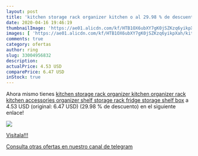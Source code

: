 ```yaml
---
layout: post
title: 'kitchen storage rack organizer kitchen o al 29.98 % de descuento'
date: 2020-04-16 19:46:19
thumbnailImage: 'https://ae01.alicdn.com/kf/HTB1OX6ubXY7gK0jSZKzq6yikpXah/kitchen-storage-rack-organizer-kitchen-organizer-rack-kitchen-accessories-organizer-shelf-storage-rack-fridge-storage-shelf.jpg_350x350._SL200_.jpg'
images: [ 'https://ae01.alicdn.com/kf/HTB1OX6ubXY7gK0jSZKzq6yikpXah/kitchen-storage-rack-organizer-kitchen-organizer-rack-kitchen-accessories-organizer-shelf-storage-rack-fridge-storage-shelf.jpg_350x350._SL200_.jpg' ]
comments: true
category: ofertas
author: ring
slug: 33004956832
description:
actualPrice: 4.53 USD
comparePrice: 6.47 USD
inStock: true
---
```


Ahora mismo tienes [kitchen storage rack organizer kitchen organizer rack kitchen accessories organizer shelf storage rack fridge storage shelf box](https://www.amazon.com/dp/33004956832/?tag=redken08-20) a 4.53 USD (original: 6.47 USD) (29.98 %  de descuento) en el siguiente enlace!

[![](https://ae01.alicdn.com/kf/HTB1OX6ubXY7gK0jSZKzq6yikpXah/kitchen-storage-rack-organizer-kitchen-organizer-rack-kitchen-accessories-organizer-shelf-storage-rack-fridge-storage-shelf.jpg_350x350._SL200_.jpg)](https://www.amazon.com/dp/33004956832/?tag=redken08-20)

[Visítala!!!](https://www.amazon.com/dp/33004956832/?tag=redken08-20)

[Consulta otras ofertas en nuestro canal de telegram](https://t.me/s/ofertas25)
